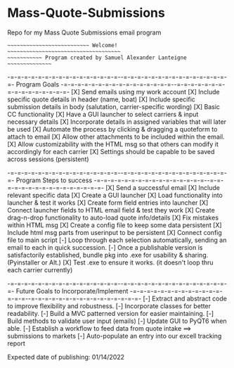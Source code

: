 # Mass-Quote-Submissions
 Repo for my Mass Quote Submissions email program

~~~~~~~~~~~~~~~~~~~~~~~~~~~~~~~~~~~~~~~~~~~~~~~~~~~~~~~~~~~~~~~~~~~~~~~~
~~~~~~~~~~~~~~~~~~~~~~~~~~ Welcome! ~~~~~~~~~~~~~~~~~~~~~~~~~~~~~~~~~~~~
~~~~~~~~~~~ Program created by Samuel Alexander Lanteigne ~~~~~~~~~~~~~~
~~~~~~~~~~~~~~~~~~~~~~~~~~~~~~~~~~~~~~~~~~~~~~~~~~~~~~~~~~~~~~~~~~~~~~~~


-=-=-=-=-=-=-=-=-=-=-=-=-=-=-=-=--=-=-=-=-=-=-=-=-=-=-=-=-=-=-=-=-
Program Goals
-=-=-=-=-=-=-=-=-=-=-=-=-=-=-=-=--=-=-=-=-=-=-=-=-=-=-=-=-=-=-=-=-
[X]  Send emails using my work account
[X]  Include specific quote details in header (name, boat)
[X]  Include specific submission details in body (salutation, carrier-specific wording)
[X]  Basic CC functionality
[X]  Have a GUI launcher to select carriers & input necessary details
[X]  Incorporate details in assigned variables that will later be used
[X]  Automate the process by clicking & dragging a quoteform to attach to email
[X]  Allow other attachments to be included within the email.
[X]  Allow customizability with the HTML msg so that others can modify it accordingly for each carrier
[X]  Settings should be capable to be saved across sessions (persistent)


-=-=-=-=-=-=-=-=-=-=-=-=-=-=-=-=--=-=-=-=-=-=-=-=-=-=-=-=-=-=-=-=-
Program Steps to success
-=-=-=-=-=-=-=-=-=-=-=-=-=-=-=-=--=-=-=-=-=-=-=-=-=-=-=-=-=-=-=-=-
[X]  Send a successful email
[X]  Include relevant specific data
[X]  Create a GUI launcher
[X]  Load functionality into launcher & test it works
[X]  Create form field entries into launcher
[X]  Connect launcher fields to HTML email field & test they work
[X]  Create drag-n-drop functionality to auto-load quote info/details
[X]  Fix mistakes within HTML msg
[X]  Create a config file to keep some data persistent
[X]  Include html msg parts from userinput to be persistent
[X]  Connect config file to main script
[-]  Loop through each selection automatically, sending an email to each in quick succession.
[-]  Once a publishable version is satisfactorily established,  bundle pkg into .exe for usability & sharing. (Pyinstaller or Alt.)
[X]  Test .exe to ensure it works. (it doesn't loop thru each carrier currently)

-=-=-=-=-=-=-=-=-=-=-=-=-=-=-=-=--=-=-=-=-=-=-=-=-=-=-=-=-=-=-=-=-
Future Goals to Incorporate/Implement
-=-=-=-=-=-=-=-=-=-=-=-=-=-=-=-=--=-=-=-=-=-=-=-=-=-=-=-=-=-=-=-=-
[-]  Extract and abstract code to improve flexibility and robustness.
[-]  Incorporate classes for better readability.
[-]  Build a MVC patterned version for easier maintaining.
[-]  Build methods to validate user input (emails)
[-]  Update GUI to PyQT6 when able.
[-]  Establish a workflow to feed data from quote intake ==> submissions to markets
[-]  Auto-populate an entry into our excell tracking report



Expected date of publishing:  01/14/2022
